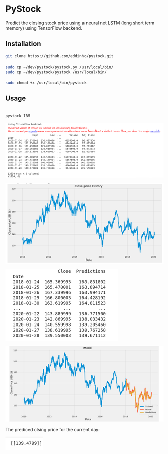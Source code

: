 
# PyStock
Predict the closing stock price using a neural net LSTM (long short term memory) using TensorFlow backend.

## Installation
```bash
git clone https://github.com/eddinho/pystock.git

sudo cp ~/dev/pystock/pystock.py /usr/local/bin/
sudo cp ~/dev/pystock/pystock /usr/local/bin/ 

sudo chmod +x /usr/local/bin/pystock
```
## Usage
```bash

pystock IBM
```

![Stock closing price history](/img/raw_data.png)

![Stock closing price plot](/img/price.png)

![Validation data](/img/validate_df.png)

![Validation plot](/img/validate.png)

The prediced clsing price for the current day:

![Price prediction](/img/prediction.png)



